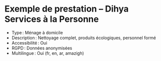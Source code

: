 # Exemple de prestation – Dihya Services à la Personne

- Type : Ménage à domicile
- Description : Nettoyage complet, produits écologiques, personnel formé
- Accessibilité : Oui
- RGPD : Données anonymisées
- Multilingue : Oui (fr, en, ar, amazigh)
